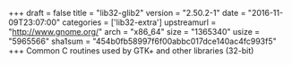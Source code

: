 +++
draft = false
title = "lib32-glib2"
version = "2.50.2-1"
date = "2016-11-09T23:07:00"
categories = ['lib32-extra']
upstreamurl = "http://www.gnome.org/"
arch = "x86_64"
size = "1365340"
usize = "5965566"
sha1sum = "454b0fb58997f6f00abbc017dce140ac4fc993f5"
+++
Common C routines used by GTK+ and other libraries (32-bit)